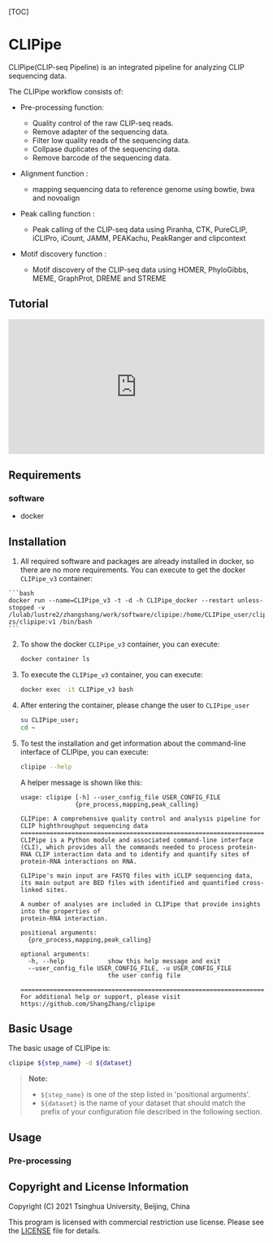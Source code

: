 [TOC]
# CLIPipe

CLIPipe(CLIP-seq Pipeline) is an integrated pipeline for analyzing CLIP sequencing data.


The CLIPipe workflow consists of:


- Pre-processing function:
  - Quality control of the raw CLIP-seq reads.
  - Remove adapter of the sequencing data.
  - Filter low quality reads of the sequencing data.
  - Collpase duplicates of the sequencing data.
  - Remove barcode of the sequencing data.

- Alignment function :
  - mapping sequencing data to reference genome using bowtie, bwa and novoalign

- Peak calling function :
  - Peak calling of the CLIP-seq data using Piranha, CTK, PureCLIP, iCLIPro, iCount, JAMM, PEAKachu, PeakRanger and clipcontext

- Motif discovery function :
  - Motif discovery of the CLIP-seq data using HOMER, PhyloGibbs, MEME, GraphProt, DREME and STREME

## Tutorial

<iframe height='265' scrolling='no' title='CLIPipe Tutorial' src='https://clipipe.readthedocs.io/en/latest/' frameborder='no' allowtransparency='true' allowfullscreen='true' style='width: 100%;'></iframe>


## Requirements
### software
* docker

## Installation

  1. All required software and packages are already installed in docker, so there are no more requirements. You can execute to get the docker `CLIPipe_v3` container:
  
    ```bash
    docker run --name=CLIPipe_v3 -t -d -h CLIPipe_docker --restart unless-stopped -v /lulab/lustre2/zhangshang/work/software/clipipe:/home/CLIPipe_user/clipipe zs/clipipe:v1 /bin/bash
    ```

2. To show the docker `CLIPipe_v3` container, you can execute:

   ```bash
   docker container ls
   ```

3. To execute the `CLIPipe_v3` container, you can execute:

   ```bash
   docker exec -it CLIPipe_v3 bash
   ```

4. After entering the container, please change the user to `CLIPipe_user`

   ```bash
   su CLIPipe_user;
   cd ~
   ```

5. To test the installation and get information about the command-line interface of CLIPipe, you can execute:

   ```bash
   clipipe --help
   ```

   A helper message is shown like this:

   ```
   usage: clipipe [-h] --user_config_file USER_CONFIG_FILE
                  {pre_process,mapping,peak_calling}
   
   CLIPipe: A comprehensive quality control and analysis pipeline for CLIP highthroughput sequencing data
   ==================================================================================
   CLIPipe is a Python module and associated command-line interface (CLI), which provides all the commands needed to process protein-RNA CLIP interaction data and to identify and quantify sites of protein-RNA interactions on RNA.
   
   CLIPipe's main input are FASTQ files with iCLIP sequencing data, its main output are BED files with identified and quantified cross-linked sites.
   
   A number of analyses are included in CLIPipe that provide insights into the properties of
   protein-RNA interaction.
   
   positional arguments:
     {pre_process,mapping,peak_calling}
   
   optional arguments:
     -h, --help            show this help message and exit
     --user_config_file USER_CONFIG_FILE, -u USER_CONFIG_FILE
                           the user config file
   
   ==================================================================================
   For additional help or support, please visit https://github.com/ShangZhang/clipipe
   ```

## Basic Usage
The basic usage of CLIPipe is:
```bash
clipipe ${step_name} -d ${dataset}
```

> **Note:**
>
> - `${step_name}` is one of the step listed in 'positional arguments'.
> - `${dataset}` is the name of your dataset that should match the prefix of your configuration file described in the following section.


## Usage

### Pre-processing



## Copyright and License Information

Copyright (C) 2021 Tsinghua University, Beijing, China

This program is licensed with commercial restriction use license. Please see the [LICENSE](https://github.com/ShangZhang/clipipe/blob/main/LICENSE) file for details.

